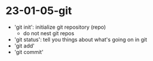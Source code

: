 # 23-01-05-git

- 'git init': initialize git repository (repo)
	- do not nest git repos
- 'git status': tell you things about what's going on in git
- 'git add'
- 'git commit'

